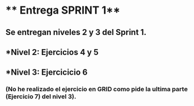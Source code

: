 # ** Entrega SPRINT 1**

##  Se entregan niveles 2 y 3 del Sprint 1.
##  *Nivel 2: Ejercicios 4 y 5
##  *Nivel 3: Ejercicicio 6

### (No he realizado el ejercicio en GRID como pide la ultima parte (Ejercicio 7) del nivel 3).

